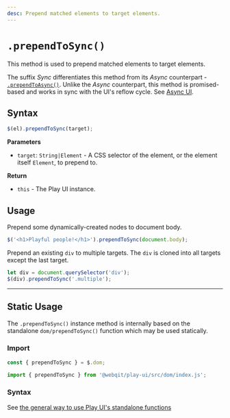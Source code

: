 ```yaml
---
desc: Prepend matched elements to target elements.
---
```

# `.prependToSync()`

This method is used to prepend matched elements to target elements.

The suffix *Sync* differentiates this method from its *Async* counterpart - [`.prependToAsync()`](../prependtoasync). Unlike the *Async* counterpart, this method is promised-based and works in sync with the UI's reflow cycle. See [Async UI](../../concepts#async-ui).

## Syntax

```js
$(el).prependToSync(target);
```

**Parameters**

+ `target`: `String|Element` - A CSS selector of the element, or the element itself `Element`, to prepend to.

**Return**

+ `this` - The Play UI instance.

## Usage

Prepend some dynamically-created nodes to document body.

```js
$('<h1>Playful people!</h1>').prependToSync(document.body);
```

Prepend an existing `div` to multiple targets. The `div` is cloned into all targets except the last target.

```js
let div = document.querySelector('div');
$(div).prependToSync('.multiple');
```

------

## Static Usage

The `.prependToSync()` instance method is internally based on the standalone `dom/prependToSync()` function which may be used statically.

### Import

```js
const { prependToSync } = $.dom;
```
```js
import { prependToSync } from '@webqit/play-ui/src/dom/index.js';
```

### Syntax

See [the general way to use Play UI's standalone functions](../../../quickstart#use-as-descrete-utilities)